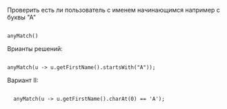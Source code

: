 Проверить есть ли пользователь с именем начинающимся например с буквы "А" 

<div class="hint">
<code>
anyMatch()
</code>
</div>

Врианты решений:
<div class="hint">
<code>
anyMatch(u -> u.getFirstName().startsWith("A"));
</code>

Вариант II:

<code>
  anyMatch(u -> u.getFirstName().charAt(0) == 'A');
</code>
</div>
                                        